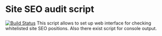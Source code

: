 Site SEO audit script
=================

[![Build Status](https://magnum.travis-ci.com/execmd/seo-audit-script.svg?token=hX7VqyUzhZDfeXZq2R4W)](https://magnum.travis-ci.com/execmd/seo-audit-script)
This script allows to set up web interface for checking whitelisted site SEO positions.
Also there exist script for console output. 
